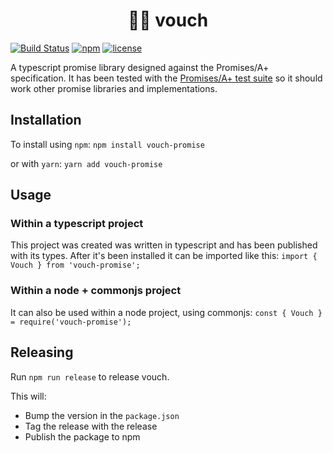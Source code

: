 <h1 align="center">🤞🏽 vouch</h1>

[![Build Status](https://travis-ci.org/chadian/vouch.svg?branch=master)](https://travis-ci.org/chadian/vouch)
[![npm](https://img.shields.io/npm/v/vouch-promise.svg)](https://www.npmjs.com/package/vouch-promise)
[![license](https://img.shields.io/github/license/mashape/apistatus.svg)](https://github.com/chadian/vouch/blob/master/LICENSE.txt)

A typescript promise library designed against the Promises/A+ specification. It has been tested with the [Promises/A+ test suite](https://github.com/promises-aplus/promises-tests) so it should work other promise libraries and implementations.

## Installation
To install using `npm`:
`npm install vouch-promise`

or with `yarn`:
`yarn add vouch-promise`

## Usage

### Within a typescript project
This project was created was written in typescript and
has been published with its types. After it's been installed
it can be imported like this:
`import { Vouch } from 'vouch-promise';`

### Within a node + commonjs project
It can also be used within a node project, using commonjs:
`const { Vouch } = require('vouch-promise');`

## Releasing
Run `npm run release` to release vouch.

This will:
  * Bump the version in the `package.json`
  * Tag the release with the release
  * Publish the package to npm
